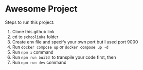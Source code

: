 # Awesome Project

Steps to run this project:
1. Clone this github link
2. cd to `schoolinka` folder
3. Create env file and specify your own port but I used port 9000
4. Run `docker compose up` or `docker compose up -d`
5. Run `npm i` command
6. Run `npm run build `to transpile your code first, then
3. Run `npm run dev` command
